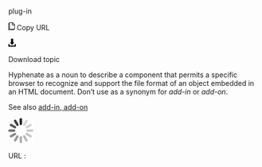 ﻿# 

plug-in

![Copy URL](media/plug-in/Copy.png)
Copy URL

![Download](media/plug-in/Download.png)

Download topic

Hyphenate
as a noun to describe a component that permits a specific
browser to recognize and support the file format of an object
embedded in an HTML document. Don’t use as a synonym for *add-in* or *add-on*. 

See also [add-in, add-on](https://worldready.cloudapp.net/Styleguide/Read?id=2700&topicid=28773)

![In progress](media/plug-in/activity-large.gif)

URL :
